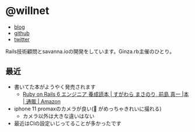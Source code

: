 # @willnet

- [blog](https://blog.willnet.in/)
- [github](https://github.com/willnet)
- [twitter](https://twitter.com/netwillnet)

Rails技術顧問とsavanna.ioの開発をしています。Ginza.rb主催のひとり。

## 最近

- 書いてた本がようやく発売されます
  - [Ruby on Rails 6 エンジニア 養成読本 | すがわら まさのり, 前島 真一 |本 | 通販 | Amazon](https://www.amazon.co.jp/Ruby-Rails-6-%E3%82%A8%E3%83%B3%E3%82%B8%E3%83%8B%E3%82%A2-%E9%A4%8A%E6%88%90%E8%AA%AD%E6%9C%AC/dp/4297108690/ref=sr_1_1?__mk_ja_JP=%E3%82%AB%E3%82%BF%E3%82%AB%E3%83%8A&keywords=%E5%89%8D%E5%B3%B6%E7%9C%9F%E4%B8%80&qid=1571127979&sr=8-1)
- iphone 11 promaxのカメラが良い(:baby: がめっちゃきれいに撮れる)
  - カメラ以外は大きな違いはない
- 最近はCIの設定いじってることが多かったです
